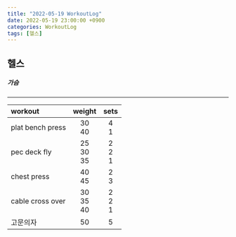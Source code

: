 ```yaml
---
title: "2022-05-19 WorkoutLog"
date: 2022-05-19 23:00:00 +0900
categories: WorkoutLog
tags: [헬스]
---
```


## 헬스
##### 가슴
---

|    workout               |        weight        |         sets         |
|:-------------------------|:--------------------:|:--------------------:|
| plat bench press         |       30<br>40       |        4<br>1        |
| pec deck fly             |    25<br>30<br>35    |     2<br>2<br>1      |
| chest press              |       40<br>45       |        2<br>3        |
| cable cross over         |    30<br>35<br>40    |     2<br>2<br>1      |
| 고문의자                 |          50          |          5           |
